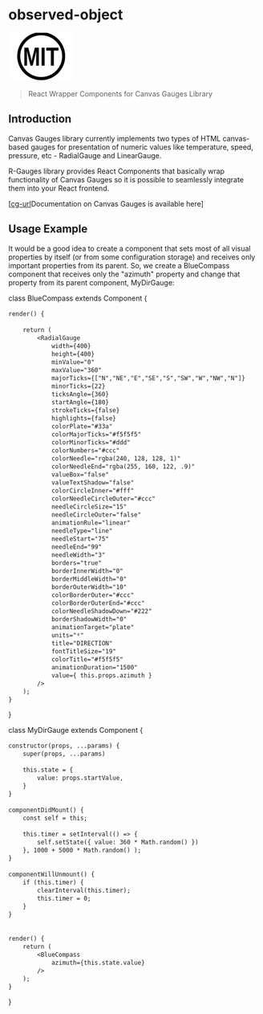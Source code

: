 # observed-object


[![MIT][mit-image]][mit-url]

> React Wrapper Components for Canvas Gauges Library 


[mit-image]: https://github.com/stanurkov/observed-object/blob/master/mit.svg
[mit-url]: https://github.com/stanurkov/r-gauges/blob/master/LICENSE
[cg-url]: https://canvas-gauges.com/

## Introduction

Canvas Gauges library currently implements two types of HTML canvas-based gauges for presentation of numeric values like temperature, speed, pressure, etc - RadialGauge and LinearGauge.

R-Gauges library provides React Components that basically wrap functionality of Canvas Gauges so it is possible to seamlessly integrate them into your React frontend.

[[cg-url]Documentation on Canvas Gauges is available here]
 

## Usage Example

It would be a good idea to create a component that sets most of all visual properties by itself (or from some configuration storage) and receives only important properties from its parent. So, we create a BlueCompass component that receives only the "azimuth" property and change that property from its parent component, MyDirGauge:

class BlueCompass extends Component {

    render() {

        return (
            <RadialGauge 
                width={400}
                height={400}
                minValue="0"
                maxValue="360"
                majorTicks={["N","NE","E","SE","S","SW","W","NW","N"]}
                minorTicks={22}
                ticksAngle={360}
                startAngle={180}
                strokeTicks={false}
                highlights={false}
                colorPlate="#33a"
                colorMajorTicks="#f5f5f5"
                colorMinorTicks="#ddd"
                colorNumbers="#ccc"
                colorNeedle="rgba(240, 128, 128, 1)"
                colorNeedleEnd="rgba(255, 160, 122, .9)"
                valueBox="false"
                valueTextShadow="false"
                colorCircleInner="#fff"
                colorNeedleCircleOuter="#ccc"
                needleCircleSize="15"
                needleCircleOuter="false"
                animationRule="linear"
                needleType="line"
                needleStart="75"
                needleEnd="99"
                needleWidth="3"
                borders="true"
                borderInnerWidth="0"
                borderMiddleWidth="0"
                borderOuterWidth="10"
                colorBorderOuter="#ccc"
                colorBorderOuterEnd="#ccc"
                colorNeedleShadowDown="#222"
                borderShadowWidth="0"
                animationTarget="plate"
                units="ᵍ"
                title="DIRECTION"
                fontTitleSize="19"
                colorTitle="#f5f5f5"
                animationDuration="1500"
                value={ this.props.azimuth }
            />
        );
    }
}

class MyDirGauge extends Component {

    constructor(props, ...params) {
        super(props, ...params)

        this.state = {
            value: props.startValue,
        }
    }

    componentDidMount() {
        const self = this;

        this.timer = setInterval(() => {
            self.setState({ value: 360 * Math.random() })
        }, 1000 + 5000 * Math.random() );
    }

    componentWillUnmount() {
        if (this.timer) {
            clearInterval(this.timer);
            this.timer = 0;
        }
    }


    render() {
        return (
            <BlueCompass  
                azimuth={this.state.value}
            />                    
        );
    }
}



